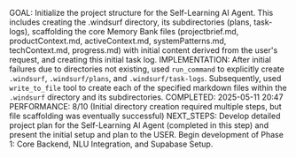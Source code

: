 GOAL: Initialize the project structure for the Self-Learning AI Agent. This includes creating the .windsurf directory, its subdirectories (plans, task-logs), scaffolding the core Memory Bank files (projectbrief.md, productContext.md, activeContext.md, systemPatterns.md, techContext.md, progress.md) with initial content derived from the user's request, and creating this initial task log.
IMPLEMENTATION: After initial failures due to directories not existing, used `run_command` to explicitly create `.windsurf`, `.windsurf/plans`, and `.windsurf/task-logs`. Subsequently, used `write_to_file` tool to create each of the specified markdown files within the `.windsurf` directory and its subdirectories.
COMPLETED: 2025-05-11 20:47
PERFORMANCE: 8/10 (Initial directory creation required multiple steps, but file scaffolding was eventually successful)
NEXT_STEPS: Develop detailed project plan for the Self-Learning AI Agent (completed in this step) and present the initial setup and plan to the USER. Begin development of Phase 1: Core Backend, NLU Integration, and Supabase Setup.
